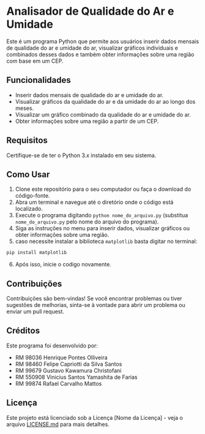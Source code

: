# Analisador de Qualidade do Ar e Umidade

Este é um programa Python que permite aos usuários inserir dados mensais de qualidade do ar e umidade do ar, visualizar gráficos individuais e combinados desses dados e também obter informações sobre uma região com base em um CEP.

## Funcionalidades

- Inserir dados mensais de qualidade do ar e umidade do ar.
- Visualizar gráficos da qualidade do ar e da umidade do ar ao longo dos meses.
- Visualizar um gráfico combinado da qualidade do ar e umidade do ar.
- Obter informações sobre uma região a partir de um CEP.

## Requisitos

Certifique-se de ter o Python 3.x instalado em seu sistema.

## Como Usar

1. Clone este repositório para o seu computador ou faça o download do código-fonte.
2. Abra um terminal e navegue até o diretório onde o código está localizado.
3. Execute o programa digitando `python nome_do_arquivo.py` (substitua `nome_do_arquivo.py` pelo nome do arquivo do programa).
4. Siga as instruções no menu para inserir dados, visualizar gráficos ou obter informações sobre uma região.
5. caso necessite instalar a biblioteca `matplotlib` basta digitar no terminal:
```bash
pip install matplotlib
````
6. Após isso, inicie o codigo novamente.
   
## Contribuições

Contribuições são bem-vindas! Se você encontrar problemas ou tiver sugestões de melhorias, sinta-se à vontade para abrir um problema ou enviar um pull request.

## Créditos

Este programa foi desenvolvido por:

- RM 98036 Henrique Pontes Olliveira
- RM 98460 Felipe Capriotti da Silva Santos
- RM 99679 Gustavo Kawamura Christofani
- RM 550908 Vinicius Santos Yamashita de Farias
- RM 99874 Rafael Carvalho Mattos

## Licença

Este projeto está licenciado sob a Licença [Nome da Licença] - veja o arquivo [LICENSE.md](LICENSE.md) para mais detalhes.
